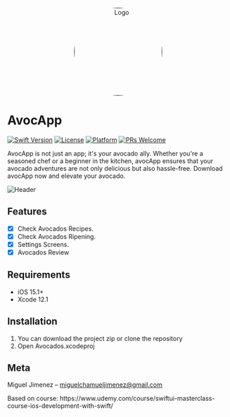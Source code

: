 

<p align="center">
  <a href="">
    <img src="https://github.com/chamuel51/AvocApp/assets/17075375/d0deb221-31ec-480e-8ed4-5f8874415479" alt="Logo" width="200" height="200" style="border-radius:50%"   >
  </a>
</p>

# AvocApp
[![Swift Version][swift-image]][swift-url]
[![License][license-image]][license-url]
[![Platform](https://img.shields.io/cocoapods/p/LFAlertController.svg?style=flat)](http://cocoapods.org/pods/LFAlertController)
[![PRs Welcome](https://img.shields.io/badge/PRs-welcome-brightgreen.svg?style=flat-square)](http://makeapullrequest.com)
<br />
<p align="center">

  <p align="left">
   AvocApp is not just an app; it's your avocado ally. Whether you're a seasoned chef or a beginner in the kitchen, avocApp ensures that your avocado adventures are not only delicious but also hassle-free. Download avocApp now and elevate your avocado.
  </p>
</p>

![Header](https://github.com/chamuel51/AvocApp/assets/17075375/b4bb8f88-0276-4434-bab5-45e408a2ee3e)


## Features

- [x] Check Avocados Recipes.
- [x] Check Avocados Ripening.
- [x] Settings Screens.
- [x] Avocados Review

## Requirements

- iOS 15.1+
- Xcode 12.1

## Installation

1. You can download the project zip or clone the repository
2. Open Avocados.xcodeproj

## Meta

Miguel Jimenez – miguelchamueljimenez@gmail.com 
<p> Based on course: https://www.udemy.com/course/swiftui-masterclass-course-ios-development-with-swift/ </p>


[swift-image]:https://img.shields.io/badge/swift-5.0-orange.svg
[swift-url]: https://swift.org/
[license-image]: https://img.shields.io/badge/License-MIT-blue.svg
[license-url]: LICENSE
[travis-image]: https://img.shields.io/travis/dbader/node-datadog-metrics/master.svg?style=flat-square
[travis-url]: https://travis-ci.org/dbader/node-datadog-metrics
[codebeat-image]: https://codebeat.co/badges/c19b47ea-2f9d-45df-8458-b2d952fe9dad
[codebeat-url]: https://codebeat.co/projects/github-com-vsouza-awesomeios-com
